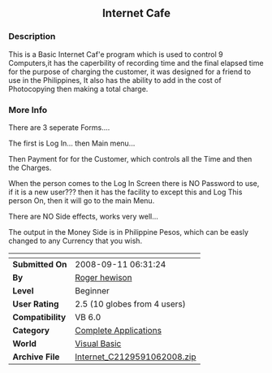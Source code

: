 ﻿<div align="center">

## Internet Cafe


</div>

### Description

This is a Basic Internet Caf'e program which is used to control 9 Computers,it has the caperbility of recording time and the final elapsed time for the purpose of charging the customer, it was designed for a friend to use in the Philippines, It also has the ability to add in the cost of Photocopying then making a total charge.
 
### More Info
 
There are 3 seperate Forms....

The first is Log In... then Main menu...

Then Payment for for the Customer, which controls all the Time and then the Charges.

When the person comes to the Log In Screen there is NO Password to use, if it is a new user??? then it has the facility to except this and Log This person On, then it will go to the main Menu.

There are NO Side effects, works very well...

The output in the Money Side is in Philippine Pesos, which can be easly changed to any Currency that you wish.


<span>             |<span>
---                |---
**Submitted On**   |2008-09-11 06:31:24
**By**             |[Roger hewison](https://github.com/Planet-Source-Code/PSCIndex/blob/master/ByAuthor/roger-hewison.md)
**Level**          |Beginner
**User Rating**    |2.5 (10 globes from 4 users)
**Compatibility**  |VB 6\.0
**Category**       |[Complete Applications](https://github.com/Planet-Source-Code/PSCIndex/blob/master/ByCategory/complete-applications__1-27.md)
**World**          |[Visual Basic](https://github.com/Planet-Source-Code/PSCIndex/blob/master/ByWorld/visual-basic.md)
**Archive File**   |[Internet\_C2129591062008\.zip](https://github.com/Planet-Source-Code/roger-hewison-internet-cafe__1-71188/archive/master.zip)








